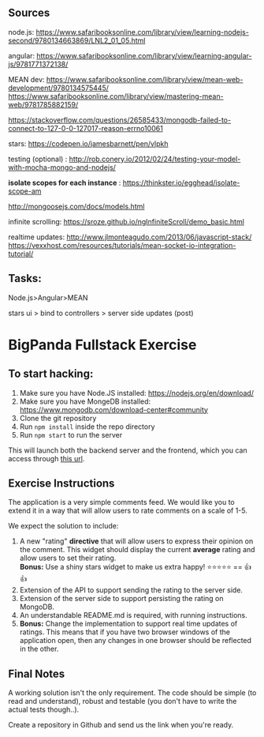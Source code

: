 ## Sources

node.js: https://www.safaribooksonline.com/library/view/learning-nodejs-second/9780134663869/LNL2_01_05.html

angular: https://www.safaribooksonline.com/library/view/learning-angular-js/9781771372138/

MEAN dev: https://www.safaribooksonline.com/library/view/mean-web-development/9780134575445/
https://www.safaribooksonline.com/library/view/mastering-mean-web/9781785882159/

https://stackoverflow.com/questions/26585433/mongodb-failed-to-connect-to-127-0-0-127017-reason-errno10061

stars: https://codepen.io/jamesbarnett/pen/vlpkh

testing (optional) : http://rob.conery.io/2012/02/24/testing-your-model-with-mocha-mongo-and-nodejs/

**isolate scopes for each instance** : https://thinkster.io/egghead/isolate-scope-am

http://mongoosejs.com/docs/models.html

infinite scrolling: https://sroze.github.io/ngInfiniteScroll/demo_basic.html

realtime updates: http://www.jlmonteagudo.com/2013/06/javascript-stack/
https://vexxhost.com/resources/tutorials/mean-socket-io-integration-tutorial/

## Tasks:
Node.js>Angular>MEAN

stars ui > bind to controllers > server side updates (post)

# BigPanda Fullstack Exercise

## To start hacking:

1. Make sure you have Node.JS installed: https://nodejs.org/en/download/
1. Make sure you have MongeDB installed:  https://www.mongodb.com/download-center#community
1. Clone the git repository
1. Run `npm install` inside the repo directory
1. Run `npm start` to run the server

This will launch both the backend server and the frontend, which you can access through [this url](http://localhost:3000).

## Exercise Instructions

The application is a very simple comments feed. We would like you to extend it in a way that will allow users to rate comments on a scale of 1-5.

We expect the solution to include:

1. A new "rating" **directive** that will allow users to express their opinion on the comment. This widget should display the current **average** rating and allow users to set their rating.  
**Bonus:** Use a shiny stars widget to make us extra happy! :star::star::star::star::star: == :+1::+1:
1. Extension of the API to support sending the rating to the server side.
1. Extension of the server side to support persisting the rating on MongoDB.
1. An understandable README.md is required, with running instructions.
1. **Bonus:** Change the implementation to support real time updates of ratings. This means that if you have two browser windows of the application open, then any changes in one browser should be reflected in the other.

## Final Notes

A working solution isn't the only requirement. The code should be simple (to read and understand), robust and testable (you don't have to write the actual tests though..).

Create a repository in Github and send us the link when you're ready.
